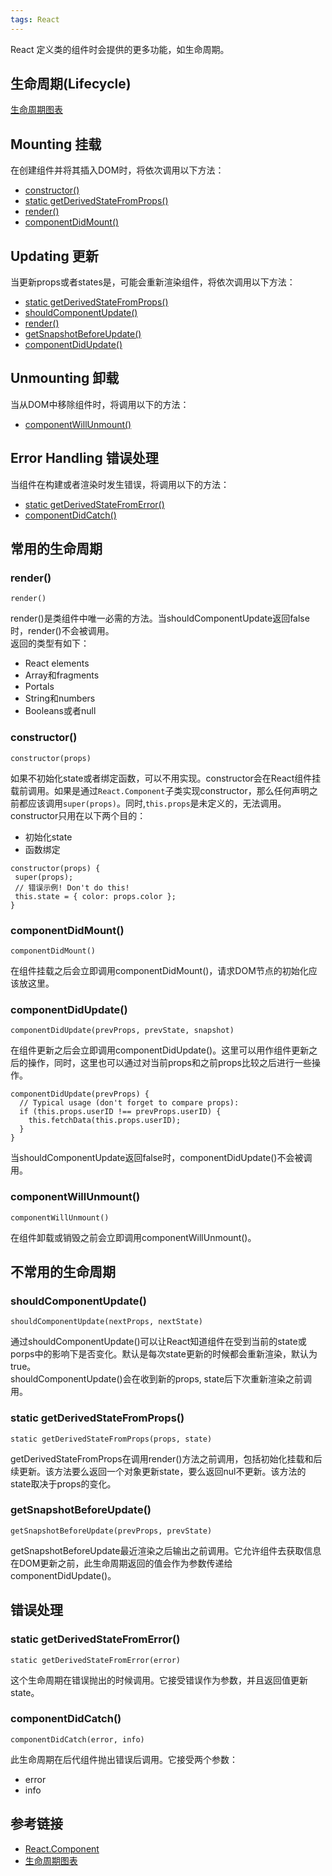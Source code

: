 ```yaml
---
tags: React
---
```

React 定义类的组件时会提供的更多功能，如生命周期。

## 生命周期(Lifecycle)
[生命周期图表](http://projects.wojtekmaj.pl/react-lifecycle-methods-diagram/)  

## Mounting 挂载
在创建组件并将其插入DOM时，将依次调用以下方法：
- [constructor()](#constructor)
- [static getDerivedStateFromProps()](#static-getDerivedStateFromProps)
- [render()](#render)
- [componentDidMount()](#componentDidMount)

## Updating 更新
当更新props或者states是，可能会重新渲染组件，将依次调用以下方法：
- [static getDerivedStateFromProps()](#static-getDerivedStateFromProps)
- [shouldComponentUpdate()](#shouldComponentUpdate)
- [render()](#render)
- [getSnapshotBeforeUpdate()](#getSnapshotBeforeUpdate)
- [componentDidUpdate()](#componentDidUpdate)

## Unmounting 卸载
当从DOM中移除组件时，将调用以下的方法：
- [componentWillUnmount()](#componentWillUnmount)

## Error Handling 错误处理
当组件在构建或者渲染时发生错误，将调用以下的方法：
- [static getDerivedStateFromError()](#static-getDerivedStateFromError)
- [componentDidCatch()](#componentDidCatch)

## 常用的生命周期
### render()
```
render()
```  
render()是类组件中唯一必需的方法。当shouldComponentUpdate返回false时，render()不会被调用。  
返回的类型有如下：
- React elements
- Array和fragments
- Portals
- String和numbers
- Booleans或者null

### constructor()
```
constructor(props)
```
如果不初始化state或者绑定函数，可以不用实现。constructor会在React组件挂载前调用。如果是通过`React.Component`子类实现constructor，那么任何声明之前都应该调用`super(props)`。同时,`this.props`是未定义的，无法调用。  
constructor只用在以下两个目的：
- 初始化state
- 函数绑定

```
constructor(props) {
 super(props);
 // 错误示例! Don't do this! 
 this.state = { color: props.color };
}
```

### componentDidMount()
```
componentDidMount()
```
在组件挂载之后会立即调用componentDidMount()，请求DOM节点的初始化应该放这里。

### componentDidUpdate()
```
componentDidUpdate(prevProps, prevState, snapshot)
```
在组件更新之后会立即调用componentDidUpdate()。这里可以用作组件更新之后的操作，同时，这里也可以通过对当前props和之前props比较之后进行一些操作。
```
componentDidUpdate(prevProps) {
  // Typical usage (don't forget to compare props):
  if (this.props.userID !== prevProps.userID) {
    this.fetchData(this.props.userID);
  }
}
```
当shouldComponentUpdate返回false时，componentDidUpdate()不会被调用。

### componentWillUnmount()
```
componentWillUnmount()
```
在组件卸载或销毁之前会立即调用componentWillUnmount()。

## 不常用的生命周期
### shouldComponentUpdate()
```
shouldComponentUpdate(nextProps, nextState)
```
通过shouldComponentUpdate()可以让React知道组件在受到当前的state或porps中的影响下是否变化。默认是每次state更新的时候都会重新渲染，默认为true。  
shouldComponentUpdate()会在收到新的props, state后下次重新渲染之前调用。

### static getDerivedStateFromProps()
```
static getDerivedStateFromProps(props, state)
```
getDerivedStateFromProps在调用render()方法之前调用，包括初始化挂载和后续更新。该方法要么返回一个对象更新state，要么返回nul不更新。该方法的state取决于props的变化。

### getSnapshotBeforeUpdate()
```
getSnapshotBeforeUpdate(prevProps, prevState)
```
getSnapshotBeforeUpdate最近渲染之后输出之前调用。它允许组件去获取信息在DOM更新之前，此生命周期返回的值会作为参数传递给componentDidUpdate()。

## 错误处理
### static getDerivedStateFromError()
```
static getDerivedStateFromError(error)
```
这个生命周期在错误抛出的时候调用。它接受错误作为参数，并且返回值更新state。

### componentDidCatch()
```
componentDidCatch(error, info)
```
此生命周期在后代组件抛出错误后调用。它接受两个参数：
- error
- info

## 参考链接
- [React.Component](https://reactjs.org/docs/react-component.html)
- [生命周期图表](http://projects.wojtekmaj.pl/react-lifecycle-methods-diagram/) 